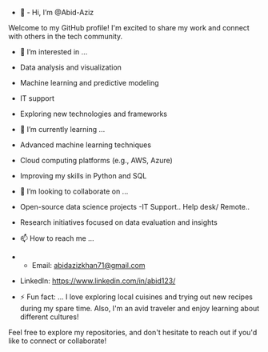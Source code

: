 - 👋 - Hi, I’m @Abid-Aziz

Welcome to my GitHub profile! I'm excited to share my work and connect with others in the tech community.

- 👀 I’m interested in ...
- Data analysis and visualization
- Machine learning and predictive modeling
- IT support
- Exploring new technologies and frameworks

- 🌱 I’m currently learning ...
- Advanced machine learning techniques
- Cloud computing platforms (e.g., AWS, Azure)
- Improving my skills in Python and SQL

- 💞️ I’m looking to collaborate on ...
- Open-source data science projects
-IT Support.. Help desk/ Remote.. 
- Research initiatives focused on data evaluation and insights

- 📫 How to reach me ...
- - Email: abidazizkhan71@gmail.com
- LinkedIn: https://www.linkedin.com/in/abid123/
- ⚡ Fun fact: ...
I love exploring local cuisines and trying out new recipes during my spare time. Also, I'm an avid traveler and enjoy learning about different cultures!

Feel free to explore my repositories, and don't hesitate to reach out if you'd like to connect or collaborate!
<!---
Abid-Aziz/Abid-Aziz is a ✨ special ✨ repository because its `README.md` (this file) appears on your GitHub profile.
You can click the Preview link to take a look at your changes.
--->
